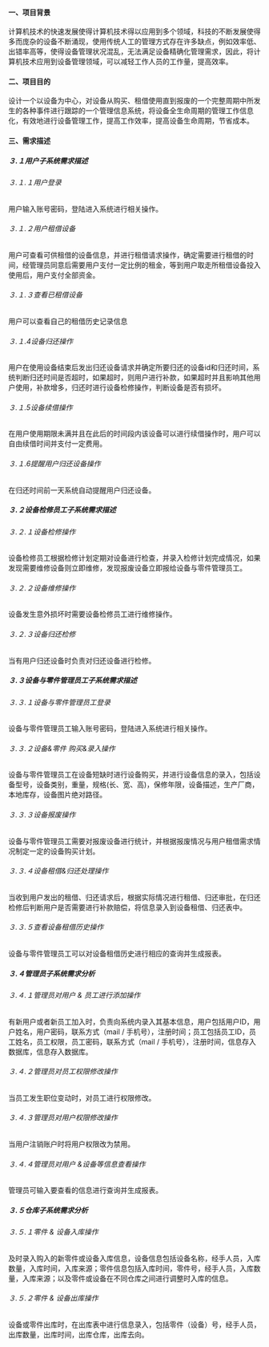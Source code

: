 #### 一、项目背景

计算机技术的快速发展使得计算机技术得以应用到多个领域，科技的不断发展使得多而庞杂的设备不断涌现，使用传统人工的管理方式存在许多缺点，例如效率低、出错率高等，使得设备管理状况混乱，无法满足设备精确化管理需求，因此，将计算机技术应用到设备管理领域，可以减轻工作人员的工作量，提高效率。

#### 二、项目目的

设计一个以设备为中心，对设备从购买、租借使用直到报废的一个完整周期中所发生的各种事件进行跟踪的一个管理信息系统，将设备全生命周期的管理工作信息化，有效地进行设备管理工作，提高工作效率，提高设备生命周期，节省成本。

#### 三、需求描述

##### ３.１用户子系统需求描述

###### ３.１.１用户登录

用户输入账号密码，登陆进入系统进行相关操作。

###### ３.１.２用户租借设备

用户可查看可供租借的设备信息，并进行租借请求操作，确定需要进行租借的时间，经管理员同意后需要用户支付一定比例的租金，等到用户取走所租借设备投入使用后，用户支付全部资金。

###### ３.１.３查看已租借设备

用户可以查看自己的租借历史记录信息

###### ３.１.4设备归还操作

用户在使用设备结束后发出归还设备请求并确定所要归还的设备id和归还时间，系统判断归还时间是否超时，如果超时，则用户进行补款，如果超时并且影响其他用户使用，补款增多，归还时进行设备检修操作，判断设备是否有损坏。

###### ３.１.5设备续借操作

在用户使用期限未满并且在此后的时间段内该设备可以进行续借操作时，用户可以自由续借时间并支付一定费用。

###### ３.１.6提醒用户归还设备操作

在归还时间前一天系统自动提醒用户归还设备。

##### ３.２设备检修员工子系统需求描述

###### ３.２.１设备检修操作

设备检修员工根据检修计划定期对设备进行检查，并录入检修计划完成情况，如果发现需要维修设备则立即维修，发现报废设备立即报给设备与零件管理员工。

###### ３.２.２设备维修操作

设备发生意外损坏时需要设备检修员工进行维修操作。

###### ３.２.３设备归还检修

当有用户归还设备时负责对归还设备进行检修。

##### ３.３设备与零件管理员工子系统需求描述

###### ３.３.１设备与零件管理员工登录

设备与零件管理员工输入账号密码，登陆进入系统进行相关操作。

###### ３.３.２设备&零件 购买&录入操作

设备与零件管理员工在设备短缺时进行设备购买，并进行设备信息的录入，包括设备型号，设备类别，重量，规格(长、宽、高)，保修年限，设备描述，生产厂商，本地库存，设备图片绝对路径。

###### ３.３.３设备报废操作

设备与零件管理员工需要对报废设备进行统计，并根据报废情况与用户租借需求情况制定一定的设备购买计划。

###### ３.３.４设备租借&归还处理操作

当收到用户发出的租借、归还请求后，根据实际情况进行租借、归还审批，在归还检修后判断用户是否需要进行补款赔偿，将信息录入到设备租借、归还表中。

###### ３.３.５查看设备租借历史操作

设备与零件管理员工可以对设备租借历史进行相应的查询并生成报表。

##### ３.４管理员子系统需求分析

###### ３.４.１管理员对用户 & 员工进行添加操作

有新用户或者新员工加入时，负责向系统内录入其基本信息，用户包括用户ID，用户姓名，用户密码，联系方式（mail / 手机号），注册时间；员工包括员工ID，员工姓名，员工权限，员工密码，联系方式（mail / 手机号），注册时间，信息存入数据库，信息存入数据库。

###### ３.４.２管理员对员工权限修改操作

当员工发生职位变动时，对员工进行权限修改。

###### ３.４.３管理员对用户权限修改操作

当用户注销账户时将用户权限改为禁用。

###### ３.４.４管理员对用户 &设备等信息查看操作

管理员可输入要查看的信息进行查询并生成报表。

##### ３.５仓库子系统需求分析

###### ３.５.１零件 & 设备入库操作

及时录入购入的新零件或设备入库信息，设备信息包括设备名称，经手人员，入库数量，入库时间，入库来源；零件信息包括入库时间，零件号，经手人员，入库数量，入库来源；以及零件或设备在不同仓库之间进行调整时入库的信息。

###### ３.５.２零件 & 设备出库操作

设备或零件出库时，在出库表中进行信息录入，包括零件（设备）号，经手人员，出库数量，出库时间，出库仓库，出库去向。

